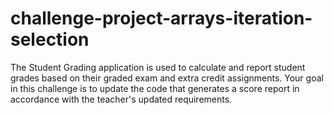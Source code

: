 # challenge-project-arrays-iteration-selection
The Student Grading application is used to calculate and report student grades based on their graded exam and extra credit assignments. Your goal in this challenge is to update the code that generates a score report in accordance with the teacher's updated requirements.
